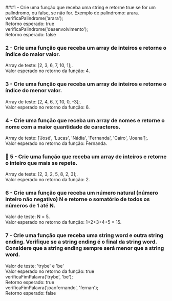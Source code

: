 ###1 - Crie uma função que receba uma string e retorne true se for um palíndromo, ou false, se não for.
Exemplo de palíndromo: arara.  
verificaPalindrome('arara');  
Retorno esperado: true  
verificaPalindrome('desenvolvimento');  
Retorno esperado: false  
### 2 - Crie uma função que receba um array de inteiros e retorne o índice do maior valor.
Array de teste: [2, 3, 6, 7, 10, 1];.  
Valor esperado no retorno da função: 4.  
### 3 - Crie uma função que receba um array de inteiros e retorne o índice do menor valor.
Array de teste: [2, 4, 6, 7, 10, 0, -3];.  
Valor esperado no retorno da função: 6.  
### 4 - Crie uma função que receba um array de nomes e retorne o nome com a maior quantidade de caracteres.
Array de teste: ['José', 'Lucas', 'Nádia', 'Fernanda', 'Cairo', 'Joana'];.  
Valor esperado no retorno da função: Fernanda.  
### 🚀 5 - Crie uma função que receba um array de inteiros e retorne o inteiro que mais se repete.
Array de teste: [2, 3, 2, 5, 8, 2, 3];.  
Valor esperado no retorno da função: 2.  
### 6 - Crie uma função que receba um número natural (número inteiro não negativo) N e retorne o somatório de todos os números de 1 até N.
Valor de teste: N = 5.  
Valor esperado no retorno da função: 1+2+3+4+5 = 15.  
### 7 - Crie uma função que receba uma string word e outra string ending. Verifique se a string ending é o final da string word. Considere que a string ending sempre será menor que a string word.
Valor de teste: 'trybe' e 'be'  
Valor esperado no retorno da função: true  
verificaFimPalavra('trybe', 'be');  
Retorno esperado: true  
verificaFimPalavra('joaofernando', 'fernan');  
Retorno esperado: false  
